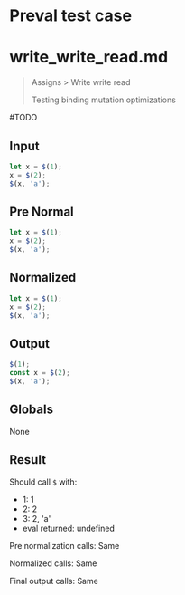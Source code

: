 # Preval test case

# write_write_read.md

> Assigns > Write write read
>
> Testing binding mutation optimizations

#TODO

## Input

`````js filename=intro
let x = $(1);
x = $(2);
$(x, 'a');
`````

## Pre Normal

`````js filename=intro
let x = $(1);
x = $(2);
$(x, 'a');
`````

## Normalized

`````js filename=intro
let x = $(1);
x = $(2);
$(x, 'a');
`````

## Output

`````js filename=intro
$(1);
const x = $(2);
$(x, 'a');
`````

## Globals

None

## Result

Should call `$` with:
 - 1: 1
 - 2: 2
 - 3: 2, 'a'
 - eval returned: undefined

Pre normalization calls: Same

Normalized calls: Same

Final output calls: Same
